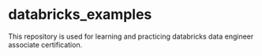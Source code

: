 # databricks_examples
This repository is used for learning and practicing databricks data engineer associate certification. 
